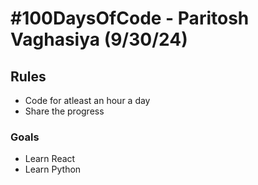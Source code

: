 # #100DaysOfCode - Paritosh Vaghasiya (9/30/24)

## Rules
- Code for atleast an hour a day
- Share the progress

### Goals
- Learn React
- Learn Python
